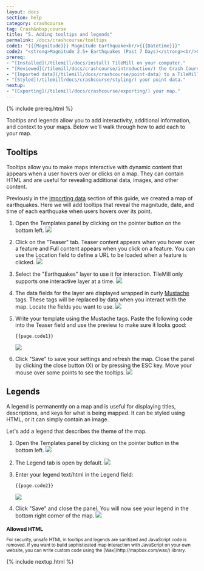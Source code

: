 ```yaml
---
layout: docs
section: help
category: crashcourse
tag: Crash&nbsp;course
title: "5. Adding tooltips and legends"
permalink: /docs/crashcourse/tooltips
code1: "{{{Magnitude}}} Magnitude Earthquake<br/>{{{Datetime}}}"
code2: "<strong>Magnitude 2.5+ Earthquakes (Past 7 Days)</strong><br/>Circle size indicates magnitude of earthquake."
prereq:
- "[Installed](/tilemill/docs/install) TileMill on your computer."
- "[Reviewed](/tilemill/docs/crashcourse/introduction/) the Crash Course introduction."
- "[Imported data](/tilemill/docs/crashcourse/point-data) to a TileMill project."
- "[Styled](/tilemill/docs/crashcourse/styling/) your point data."
nextup:
- "[Exporting](/tilemill/docs/crashcourse/exporting/) your map."
---
```


{% include prereq.html %}

Tooltips and legends allow you to add interactivity, additional information, and context to your maps. Below we'll walk through how to add each to your map.

## Tooltips

Tooltips allow you to make maps interactive with dynamic content that appears when a user hovers over or clicks on a map. They can contain HTML and are useful for revealing additional data, images, and other content.

Previously in the [Importing data](/tilemill/docs/crashcourse/point-data) section of this guide, we created a map of earthquakes. Here we will add tooltips that reveal the magnitude, date, and time of each earthquake when users hovers over its point.

1. Open the Templates panel by clicking on the pointer button on the bottom left.
  ![](/tilemill/assets/pages/tooltips-6.png)
2. Click on the "Teaser" tab. Teaser content appears when you hover over a feature and Full content appears when you click on a feature. You can use the Location field to define a URL to be loaded when a feature is clicked.
  ![](/tilemill/assets/pages/tooltips-1.png)
3. Select the "Earthquakes" layer to use it for interaction. TileMill only supports one interactive layer at a time.
  ![](/tilemill/assets/pages/tooltips-2.png)
4. The data fields for the layer are displayed wrapped in curly [Mustache](http://mustache.github.com/) tags. These tags will be replaced by data when you interact with the map. Locate the fields you want to use.
  ![](/tilemill/assets/pages/tooltips-3.png)
5. Write your template using the Mustache tags. Paste the following code into the Teaser field and use the preview to make sure it looks good:

       {{page.code1}}
    ![](/tilemill/assets/pages/tooltips-4.png)

6. Click "Save" to save your settings and refresh the map. Close the panel by clicking the close button (X) or by pressing the ESC key. Move your mouse over some points to see the tooltips.
  ![](/tilemill/assets/pages/tooltips-5.png)

## Legends

A legend is permanently on a map and is useful for displaying titles, descriptions, and keys for what is being mapped. It can be styled using HTML, or it can simply contain an image.

Let's add a legend that describes the theme of the map.

1. Open the Templates panel by clicking on the pointer button in the bottom left.
  ![](/tilemill/assets/pages/tooltips-6.png)
2. The Legend tab is open by default.
  ![](/tilemill/assets/pages/legend-1.png)
3. Enter your legend text/html in the Legend field:

       {{page.code2}}
    ![](/tilemill/assets/pages/legend-2.png)

4. Click "Save" and close the panel. You will now see your legend in the bottom right corner of the map.
  ![](/tilemill/assets/pages/legend-3.png)

<small class='note' markdown='1'>
<h3>Allowed HTML</h3>
For security, unsafe HTML in tooltips and legends are sanitized and JavaScript code is removed. If you want to build sophisticated map interaction with JavaScript on your own website, you can write custom code using the [Wax](http://mapbox.com/wax/) library.
</small>

{% include nextup.html %}
